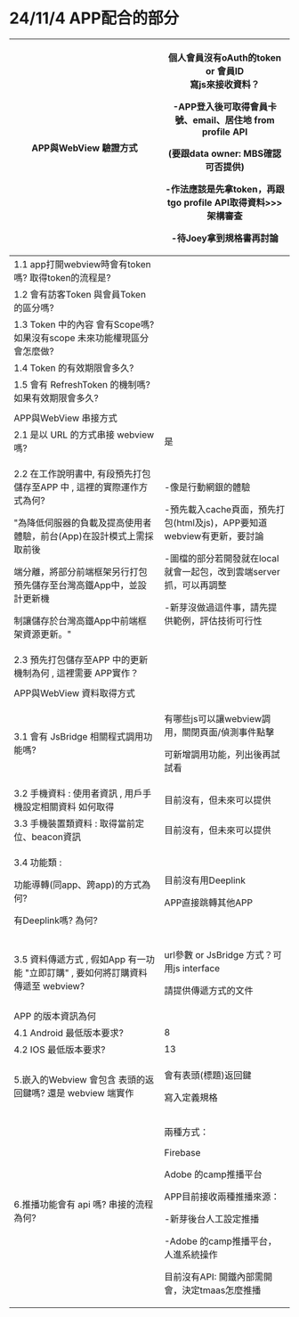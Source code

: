 # 24/11/4 APP配合的部分





| APP與WebView 驗證方式                                                                                                                                                                             | <p>個人會員沒有oAuth的token or 會員ID<br>寫js來接收資料？</p><p> </p><p>-APP登入後可取得會員卡號、email、居住地 from profile API</p><p>(要跟data owner: MBS確認可否提供)</p><p>-作法應該是先拿token，再跟tgo profile API取得資料>>>架構審查</p><p>-待Joey拿到規格書再討論</p> |
| -------------------------------------------------------------------------------------------------------------------------------------------------------------------------------------------- | ----------------------------------------------------------------------------------------------------------------------------------------------------------------------------------------------------------- |
| 1.1        app打開webview時會有token 嗎? 取得token的流程是?                                                                                                                                              |                                                                                                                                                                                                             |
| 1.2        會有訪客Token 與會員Token 的區分嗎?                                                                                                                                                          |                                                                                                                                                                                                             |
| 1.3        Token 中的內容 會有Scope嗎? 如果沒有scope 未來功能權現區分會怎麼做?                                                                                                                                      |                                                                                                                                                                                                             |
| 1.4        Token 的有效期限會多久?                                                                                                                                                                   |                                                                                                                                                                                                             |
| 1.5        會有 RefreshToken 的機制嗎? 如果有效期限會多久?                                                                                                                                                  |                                                                                                                                                                                                             |
|                                                                                                                                                                                              |                                                                                                                                                                                                             |
| APP與WebView 串接方式                                                                                                                                                                             |                                                                                                                                                                                                             |
| 2.1        是以 URL 的方式串接 webview 嗎?                                                                                                                                                           | 是                                                                                                                                                                                                           |
| <p>2.2        在工作說明書中, 有段預先打包儲存至APP 中 , 這裡的實際運作方式為何?</p><p>                "為降低伺服器的負載及提高使用者體驗，前台(App)在設計模式上需採取前後</p><p>端分離，將部分前端框架另行打包預先儲存至台灣高鐵App中，並設計更新機</p><p>制讓儲存於台灣高鐵App中前端框架資源更新。"</p> | <p>-像是行動網銀的體驗</p><p>-預先載入cache頁面，預先打包(html及js)，APP要知道webview有更新，要討論</p><p>-圖檔的部分若開發就在local就會一起包，改到雲端server抓，可以再調整</p><p>-新芽沒做過這件事，請先提供範例，評估技術可行性</p>                                                        |
| 2.3        預先打包儲存至APP 中的更新機制為何 , 這裡需要 APP實作？                                                                                                                                                 |                                                                                                                                                                                                             |
|                                                                                                                                                                                              |                                                                                                                                                                                                             |
| APP與WebView 資料取得方式                                                                                                                                                                           |                                                                                                                                                                                                             |
| 3.1        會有 JsBridge 相關程式調用功能嗎?                                                                                                                                                            | <p>有哪些js可以讓webview調用，關閉頁面/偵測事件點擊</p><p>可新增調用功能，列出後再試試看</p>                                                                                                                                                  |
| 3.2        手機資料 : 使用者資訊 , 用戶手機設定相關資料 如何取得                                                                                                                                                    | 目前沒有，但未來可以提供                                                                                                                                                                                                |
| 3.3        手機裝置類資料 :  取得當前定位、beacon資訊                                                                                                                                                        | 目前沒有，但未來可以提供                                                                                                                                                                                                |
| <p>3.4        功能類 :</p><p>                功能導轉(同app、跨app)的方式為何?</p><p>                有Deeplink嗎?  為何?</p>                                                                                   | <p>目前沒有用Deeplink</p><p>APP直接跳轉其他APP<br> </p>                                                                                                                                                                |
| 3.5        資料傳遞方式 , 假如App 有一功能 "立即訂購" , 要如何將訂購資料傳遞至 webview?                                                                                                                                 | <p>url參數 or JsBridge 方式？可用js interface</p><p>請提供傳遞方式的文件</p>                                                                                                                                                 |
| APP 的版本資訊為何                                                                                                                                                                                  |                                                                                                                                                                                                             |
| 4.1        Android 最低版本要求?                                                                                                                                                                   | 8                                                                                                                                                                                                           |
| 4.2        IOS 最低版本要求?                                                                                                                                                                       | 13                                                                                                                                                                                                          |
| 5.嵌入的Webview 會包含 表頭的返回鍵嗎? 還是 webview 端實作                                                                                                                                                     | <p>會有表頭(標題)返回鍵</p><p>寫入定義規格</p>                                                                                                                                                                             |
| 6.推播功能會有 api 嗎? 串接的流程為何?                                                                                                                                                                     | <p>兩種方式：</p><p>Firebase</p><p>Adobe 的camp推播平台</p><p> </p><p>APP目前接收兩種推播來源：</p><p>-新芽後台人工設定推播</p><p>-Adobe 的camp推播平台，人進系統操作</p><p>目前沒有API: 開鐵內部需開會，決定tmaas怎麼推播</p>                                           |
